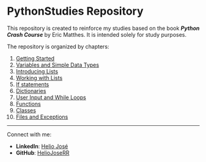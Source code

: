 # PythonStudies Repository

This repository is created to reinforce my studies based on the book ***Python Crash Course*** by Eric Matthes. It is intended solely for study purposes.

The repository is organized by chapters:

1. [Getting Started](./chapter_1/README.md)
2. [Variables and Simple Data Types](./chapter_2/README.md)
3. [Introducing Lists](./chapter_3/README.md)
4. [Working with Lists](./chapter_4/README.md)
5. [If statements](./chapter_5/README.md)
6. [Dictionaries](./chapter_6/README.md)
7. [User Input and While Loops](./chapter_7/README.md)
8. [Functions](./chapter_8/README.md)
9. [Classes](./chapter_9/)  
10. [Files and Exceptions](./chapter_10/README.md)

---

Connect with me:

- **LinkedIn**: [Helio José](https://www.linkedin.com/in/helio-jos%C3%A9-70618b282?lipi=urn%3Ali%3Apage%3Ad_flagship3_profile_view_base_contact_details%3BAq%2BNDyWSS9ivtII2vq%2B53A%3D%3D)
- **GitHub**: [HelioJoseRR](https://github.com/HelioJoseRR)